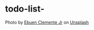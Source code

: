 # todo-list-
Photo by <a href="https://unsplash.com/@ebuenclemente205?utm_source=unsplash&utm_medium=referral&utm_content=creditCopyText">Ebuen Clemente Jr</a> on <a href="https://unsplash.com/s/photos/piano?utm_source=unsplash&utm_medium=referral&utm_content=creditCopyText">Unsplash</a>
  
